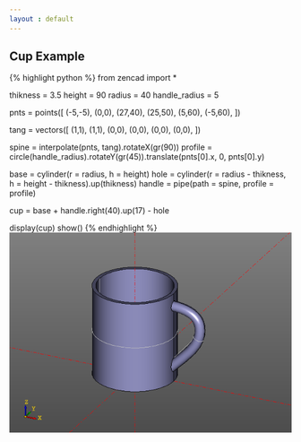 ```yaml
---
layout : default
---
```


## Cup Example 
{% highlight python %}
from zencad import *

thikness = 3.5
height = 90
radius = 40
handle_radius = 5

pnts = points([
	(-5,-5),
	(0,0),
	(27,40),
	(25,50),
	(5,60),
	(-5,60),
])

tang = vectors([
	(1,1),
	(1,1),
	(0,0),
	(0,0),
	(0,0),
	(0,0),
]) 

spine = interpolate(pnts, tang).rotateX(gr(90))
profile = circle(handle_radius).rotateY(gr(45)).translate(pnts[0].x, 0, pnts[0].y)

base = cylinder(r = radius, h = height)
hole = cylinder(r = radius - thikness, h = height - thikness).up(thikness)
handle = pipe(path = spine, profile = profile)

cup = base + handle.right(40).up(17) - hole

display(cup)
show()
{% endhighlight %}
![box.png](../images/cup.png)



